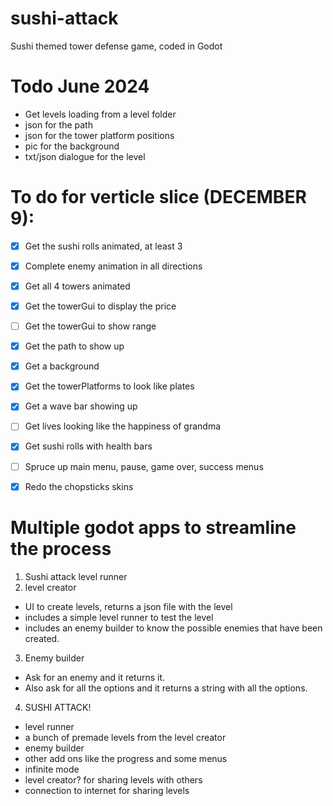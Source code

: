 # sushi-attack
Sushi themed tower defense game, coded in Godot

# Todo June 2024
- Get levels loading from a level folder
- json for the path
- json for the tower platform positions
- pic for the background
- txt/json dialogue for the level

# To do for verticle slice (DECEMBER 9):
- [x] Get the sushi rolls animated, at least 3
- [x] Complete enemy animation in all directions
- [x] Get all 4 towers animated
- [x] Get the towerGui to display the price
- [ ] Get the towerGui to show range
- [x] Get the path to show up
- [x] Get a background
- [x] Get the towerPlatforms to look like plates
- [x] Get a wave bar showing up
- [ ] Get lives looking like the happiness of grandma
- [x] Get sushi rolls with health bars
- [ ] Spruce up main menu, pause, game over, success menus
- [x] Redo the chopsticks skins


# Multiple godot apps to streamline the process
1. Sushi attack level runner
2. level creator
- UI to create levels, returns a json file with the level
- includes a simple level runner to test the level
- includes an enemy builder to know the possible enemies that have been created.
3. Enemy builder
- Ask for an enemy and it returns it.
- Also ask for all the options and it returns a string with all the options.
4. SUSHI ATTACK!
- level runner
- a bunch of premade levels from the level creator
- enemy builder
- other add ons like the progress and some menus
- infinite mode
- level creator? for sharing levels with others
- connection to internet for sharing levels
